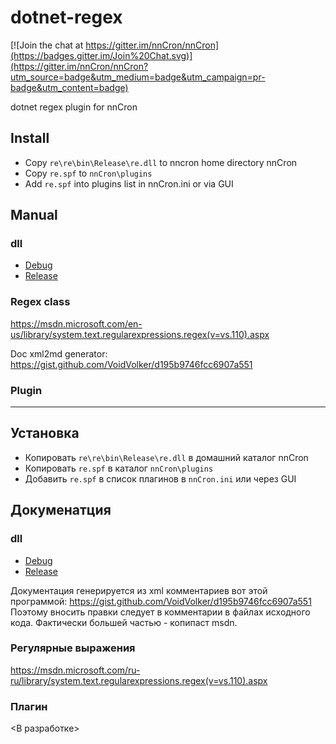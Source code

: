 # dotnet-regex 
[![Join the chat at https://gitter.im/nnCron/nnCron](https://badges.gitter.im/Join%20Chat.svg)](https://gitter.im/nnCron/nnCron?utm_source=badge&utm_medium=badge&utm_campaign=pr-badge&utm_content=badge)

dotnet regex plugin for nnCron

## Install

* Copy `re\re\bin\Release\re.dll` to nncron home directory nnCron
* Copy `re.spf` to `nnCron\plugins`
* Add `re.spf` into plugins list in nnCron.ini or via GUI

## Manual

### dll

* [Debug](re/doc/Debug.md)
* [Release](re/doc/Debug.md)

### Regex class

https://msdn.microsoft.com/en-us/library/system.text.regularexpressions.regex(v=vs.110).aspx

Doc xml2md generator:  https://gist.github.com/VoidVolker/d195b9746fcc6907a551

### Plugin

<In develop>

---

## Установка

* Копировать `re\re\bin\Release\re.dll` в домашний каталог nnCron
* Копировать `re.spf` в каталог `nnCron\plugins`
* Добавить `re.spf` в список плагинов в `nnCron.ini` или через GUI

## Докуменатция 

### dll

* [Debug](re/doc/Debug.md)
* [Release](re/doc/Debug.md)

Документация генерируется из xml комментариев вот этой программой: https://gist.github.com/VoidVolker/d195b9746fcc6907a551
Поэтому вносить правки следует в комментарии в файлах исходного кода. Фактически большей частью - копипаст msdn.

### Регулярные выражения

https://msdn.microsoft.com/ru-ru/library/system.text.regularexpressions.regex(v=vs.110).aspx

### Плагин

<В разработке>

